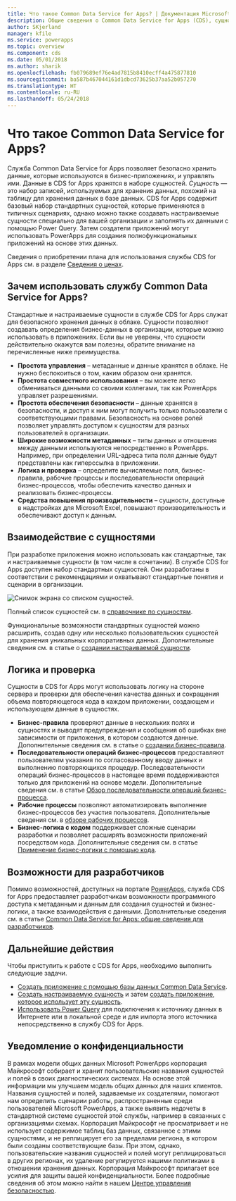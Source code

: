 ```yaml
---
title: Что такое Common Data Service for Apps? | Документация Microsoft
description: Общие сведения о Common Data Service for Apps (CDS), сущностях и логике на стороне сервера.
author: SKjerland
manager: kfile
ms.service: powerapps
ms.topic: overview
ms.component: cds
ms.date: 05/01/2018
ms.author: sharik
ms.openlocfilehash: fb079689ef76e4ad7815b8410ecff4a475877810
ms.sourcegitcommit: ba587b467044161d1dbcd73625b37aa52b057270
ms.translationtype: HT
ms.contentlocale: ru-RU
ms.lasthandoff: 05/24/2018
---
```

# <a name="what-is-common-data-service-for-apps"></a>Что такое Common Data Service for Apps?
Служба Common Data Service for Apps позволяет безопасно хранить данные, которые используются в бизнес-приложениях, и управлять ими. Данные в CDS for Apps хранятся в наборе сущностей. *Сущность* — это набор записей, используемых для хранения данных, похожий на таблицу для хранения данных в базе данных. CDS for Apps содержит базовый набор стандартных сущностей, которые применяются в типичных сценариях, однако можно также создавать настраиваемые сущности специально для вашей организации и заполнять их данными с помощью Power Query. Затем создатели приложений могут использовать PowerApps для создания полнофункциональных приложений на основе этих данных.

Сведения о приобретении плана для использования службы CDS for Apps см. в разделе [Сведения о ценах](../../administrator/pricing-billing-skus.md).

## <a name="why-use-common-data-service-for-apps"></a>Зачем использовать службу Common Data Service for Apps?
Стандартные и настраиваемые сущности в службе CDS for Apps служат для безопасного хранения данных в облаке. Сущности позволяют создавать определения бизнес-данных в организации, которые можно использовать в приложениях. Если вы не уверены, что сущности действительно окажутся вам полезны, обратите внимание на перечисленные ниже преимущества.

* **Простота управления** &ndash; метаданные и данные хранятся в облаке. Не нужно беспокоиться о том, каким образом они хранятся.
* **Простота совместного использования** &ndash; вы можете легко обмениваться данными со своими коллегами, так как PowerApps управляет разрешениями.
* **Простота обеспечения безопасности** &ndash; данные хранятся в безопасности, и доступ к ним могут получить только пользователи с соответствующими правами. Безопасность на основе ролей позволяет управлять доступом к сущностям для разных пользователей в организации.
* **Широкие возможности метаданных** &ndash; типы данных и отношения между данными используются непосредственно в PowerApps. Например, при определении URL-адреса типа поля данные будут представлены как гиперссылка в приложении.
* **Логика и проверка** &ndash; определите вычисляемые поля, бизнес-правила, рабочие процессы и последовательности операций бизнес-процессов, чтобы обеспечить качество данных и реализовать бизнес-процессы.
* **Средства повышения производительности** &ndash; сущности, доступные в надстройках для Microsoft Excel, повышают производительность и обеспечивают доступ к данным.

## <a name="interacting-with-entities"></a>Взаимодействие с сущностями
При разработке приложения можно использовать как стандартные, так и настраиваемые сущности (в том числе в сочетании). В службе CDS for Apps доступен набор стандартных сущностей. Они разработаны в соответствии с рекомендациями и охватывают стандартные понятия и сценарии в организации.

![Снимок экрана со списком сущностей.](./media/data-platform-cds-intro/entitylist.png "Список сущностей")

Полный список сущностей см. в [справочнике по сущностям](https://docs.microsoft.com/powerapps/developer/common-data-service/reference/about-entity-reference).

Функциональные возможности стандартных сущностей можно расширить, создав одну или несколько пользовательских сущностей для хранения уникальных корпоративных данных. Дополнительные сведения см. в статье о [создании настраиваемой сущности](create-custom-entity.md).

## <a name="logic-and-validation"></a>Логика и проверка
Сущности в CDS for Apps могут использовать логику на стороне сервера и проверки для обеспечения качества данных и сокращения объема повторяющегося кода в каждом приложении, создающем и использующем данные в сущностях.

* **Бизнес-правила** проверяют данные в нескольких полях и сущностях и выводят предупреждения и сообщения об ошибках вне зависимости от приложения, в котором создаются данные. Дополнительные сведения см. в статье о [создании бизнес-правила](./data-platform-create-business-rule.md).
* **Последовательности операций бизнес-процессов** предоставляют пользователям указания по согласованному вводу данных и выполнению повторяющихся процедур. Последовательности операций бизнес-процессов в настоящее время поддерживаются только для приложений на основе модели. Дополнительные сведения см. в статье [Обзор последовательности операций бизнес-процесса](/dynamics365/customer-engagement/customize/business-process-flows-overview).
* **Рабочие процессы** позволяют автоматизировать выполнение бизнес-процессов без участия пользователя. Дополнительные сведения см. в [обзоре рабочих процессов](/dynamics365/customer-engagement/customize/workflow-processes).
* **Бизнес-логика с кодом** поддерживает сложные сценарии разработки и позволяет расширять возможности приложений посредством кода. Дополнительные сведения см. в статье [Применение бизнес-логики с помощью кода](../../developer/common-data-service/apply-business-logic-with-code.md).

## <a name="developer-capabilities"></a>Возможности для разработчиков
Помимо возможностей, доступных на портале [PowerApps](https://web.powerapps.com), служба CDS for Apps предоставляет разработчикам возможности программного доступа к метаданным и данным для создания сущностей и бизнес-логики, а также взаимодействия с данными. Дополнительные сведения см. в статье [Common Data Service for Apps: общие сведения для разработчиков](../../developer/common-data-service/overview.md).

## <a name="next-steps"></a>Дальнейшие действия
Чтобы приступить к работе с CDS for Apps, необходимо выполнить следующие задачи.
* [Создать приложение с помощью базы данных Common Data Service](../canvas-apps/data-platform-create-app-scratch.md).
* [Создать настраиваемую сущность](create-custom-entity.md) и затем [создать приложение, которое использует эту сущность](../canvas-apps/data-platform-create-app.md).
* [Использовать Power Query](./data-platform-cds-newentity-pq.md) для подключения к источнику данных в Интернете или в локальной среде и для импорта этого источника непосредственно в службу CDS for Apps.

## <a name="privacy-notice"></a>Уведомление о конфиденциальности
В рамках модели общих данных Microsoft PowerApps корпорация Майкрософт собирает и хранит пользовательские названия сущностей и полей в своих диагностических системах. На основе этой информации мы улучшаем модель общих данных для наших клиентов. Названия сущностей и полей, задаваемые их создателями, помогают нам определить сценарии работы, распространенные среди пользователей Microsoft PowerApps, а также выявить недочеты в стандартной системе сущностей этой службы, например в связанных с организациями схемах. Корпорация Майкрософт не просматривает и не использует содержимое таблиц баз данных, связанное с этими сущностями, и не реплицирует его за пределами региона, в котором были созданы соответствующие базы. При этом, однако, пользовательские названия сущностей и полей могут реплицироваться в других регионах, их удаление регулируется нашими политиками в отношении хранения данных. Корпорация Майкрософт прилагает все усилия для защиты вашей конфиденциальности. Более подробные сведения об этом можно найти в нашем [Центре управления безопасностью](https://www.microsoft.com/trustcenter/Privacy/default.aspx).
